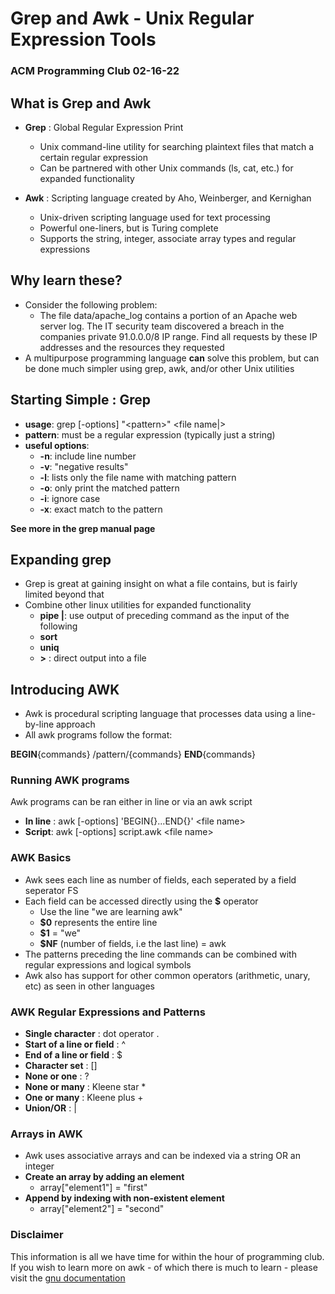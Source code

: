 # Grep and Awk - Unix Regular Expression Tools
### ACM Programming Club 02-16-22

## What is Grep and Awk
- **Grep** : Global Regular Expression Print
	- Unix command-line utility for searching plaintext files that match a certain regular expression
	- Can be partnered with other Unix commands (ls, cat, etc.) for expanded functionality

- **Awk** : Scripting language created by Aho, Weinberger, and Kernighan
	- Unix-driven scripting language used for text processing
	- Powerful one-liners, but is Turing complete
	- Supports the string, integer, associate array types and regular expressions

## Why learn these?
- Consider the following problem: 
	- The file data/apache\_log contains a portion of an Apache web server log. The IT security team discovered a breach in the companies private 91.0.0.0/8 IP range. Find all requests by these IP addresses and the resources they requested
- A multipurpose programming language **can** solve this problem, but can be done much simpler using grep, awk, and/or other Unix utilities

## Starting Simple : Grep
- **usage**: grep [-options] "\<pattern\>" \<file name|>
- **pattern**: must be a regular expression (typically just a string)
- **useful options**:
	- **-n**: include line number
	- **-v**: "negative results"
	- **-l**: lists only the file name with matching pattern
	- **-o**: only print the matched pattern
	- **-i**: ignore case
	- **-x**: exact match to the pattern

**See more in the grep manual page**

## Expanding grep
- Grep is great at gaining insight on what a file contains, but is fairly limited beyond that
- Combine other linux utilities for expanded functionality
	- **pipe |**: use output of preceding command as the input of the following
	- **sort**
	- **uniq**
	- **>** : direct output into a file

## Introducing AWK
- Awk is procedural scripting language that processes data using a line-by-line approach
- All awk programs follow the format:

**BEGIN**{commands} /pattern/{commands} **END**{commands}

### Running AWK programs
Awk programs can be ran either in line or via an awk script
- **In line** : awk [-options] 'BEGIN{}...END{}' \<file name\>
- **Script**: awk [-options] script.awk \<file name\>

### AWK Basics
- Awk sees each line as number of fields, each seperated by a field seperator FS
- Each field can be accessed directly using the **$** operator
	- Use the line "we are learning awk"
	- **$0** represents the entire line
	- **$1** = "we"
	- **$NF** (number of fields, i.e the last line) = awk
- The patterns preceding the line commands can be combined with regular expressions and logical symbols
- Awk also has support for other common operators (arithmetic, unary, etc) as seen in other languages

### AWK Regular Expressions and Patterns
- **Single character** : dot operator .
- **Start of a line or field** : ^
- **End of a line or field** : $
- **Character set** : []
- **None or one** : ?
- **None or many** : Kleene star *
- **One or many** : Kleene plus +
- **Union/OR** : |

### Arrays in AWK 
- Awk uses associative arrays and can be indexed via a string OR an integer
- **Create an array by adding an element**
	- array["element1"] = "first"
- **Append by indexing with non-existent element**
	- array["element2"] = "second"

### Disclaimer
This information is all we have time for within the hour of programming club. If you wish to learn more on
awk - of which there is much to learn - please visit the [gnu documentation]("https://www.gnu.org/software/gawk/manual/gawk.html")
